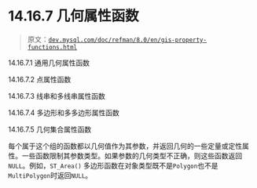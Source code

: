 # 14.16.7 几何属性函数

> 原文：[`dev.mysql.com/doc/refman/8.0/en/gis-property-functions.html`](https://dev.mysql.com/doc/refman/8.0/en/gis-property-functions.html)

14.16.7.1 通用几何属性函数

14.16.7.2 点属性函数

14.16.7.3 线串和多线串属性函数

14.16.7.4 多边形和多多边形属性函数

14.16.7.5 几何集合属性函数

每个属于这个组的函数都以几何值作为其参数，并返回几何的一些定量或定性属性。一些函数限制其参数类型。如果参数的几何类型不正确，则这些函数返回`NULL`。例如，`ST_Area()` 多边形函数在对象类型既不是`Polygon`也不是`MultiPolygon`时返回`NULL`。
